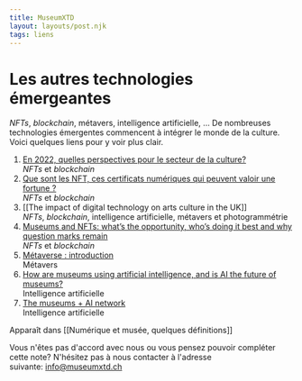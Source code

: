 ```yaml
---
title: MuseumXTD
layout: layouts/post.njk
tags: liens
---
```

# Les autres technologies émergeantes
*NFTs*, *blockchain*, métavers, intelligence artificielle, … De nombreuses technologies émergentes commencent à intégrer le monde de la culture. Voici quelques liens pour y voir plus clair.

1. [En 2022, quelles perspectives pour le secteur de la culture?](https://www.ladn.eu/mondes-creatifs/tendances-culture-2022-nft-cryptoart-art-immersif-streaming-transition-ecologique/?utm_source=newsletter_ladn&utm_medium=email&utm_campaign=news_ladn_tendance&utm_content=20220215)   
   *NFTs* et *blockchain*
2. [Que sont les NFT, ces certificats numériques qui peuvent valoir une fortune ?](https://information.tv5monde.com/info/que-sont-les-nft-ces-certificats-numeriques-qui-peuvent-valoir-une-fortune-432946)    
   *NFTs* et *blockchain*
3. [[The impact of digital technology on arts culture in the UK]]    
   *NFTs*, *blockchain*, intelligence artificielle, métavers et photogrammétrie
4. [Museums and NFTs: what’s the opportunity, who’s doing it best and why question marks remain](https://www.museumnext.com/article/museums-and-nfts/)    
   *NFTs* et *blockchain*
5. [Métaverse : introduction](https://www.museumconnections.com/retour-sur-museum-connections-2022/metaverse-introduction/)     
   Métavers
6. [How are museums using artificial intelligence, and is AI the future of museums?](https://www.museumnext.com/article/artificial-intelligence-and-the-future-of-museums/)     
   Intelligence artificielle
7. [The museums + AI network](https://themuseumsai.network/toolkit/)     
   Intelligence artificielle


Apparaît dans [[Numérique et musée, quelques définitions]]

Vous n'êtes pas d'accord avec nous ou vous pensez pouvoir compléter cette note? N'hésitez pas à nous contacter à l'adresse suivante: [info@museumxtd.ch](mailto:info@museumxtd.ch)